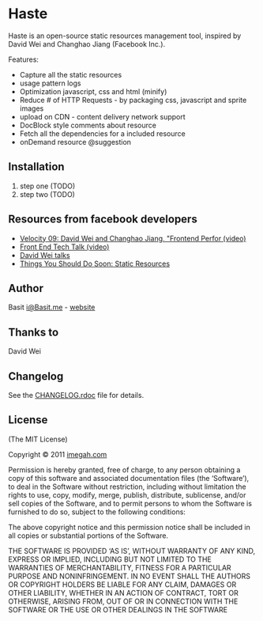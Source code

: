 # Haste

Haste is an open-source static resources management tool, inspired by David Wei and Changhao Jiang (Facebook Inc.).   

Features: 

* Capture all the static resources
* usage pattern logs
* Optimization javascript, css and html (minify)
* Reduce # of HTTP Requests - by packaging css, javascript and sprite images
* upload on CDN - content delivery network support
* DocBlock style comments about resource
* Fetch all the dependencies for a included resource
* onDemand resource @suggestion

## Installation

1. step one (TODO)
2. step two (TODO)

## Resources from facebook developers 

* [Velocity 09: David Wei and Changhao Jiang, "Frontend Perfor (video)](http://www.youtube.com/watch?v=51JGykHrwZA)
* [Front End Tech Talk (video)](http://www.facebook.com/video/video.php?v=596368660334&oid=9445547199)
* [David Wei talks](http://davidwei.org/cv/talks/)
* [Things You Should Do Soon: Static Resources](http://phabricator.com/docs/phabricator/article/Things_You_Should_Do_Soon:_Static_Resources.html)

## Author

Basit <i@Basit.me> - [website](http://www.Basit.me/)

    
## Thanks to

David Wei

## Changelog

See the [CHANGELOG.rdoc](https://github.com/imegah/Haste/blob/master/CHANGELOG.md) file for details.

## License

(The MIT License)

Copyright © 2011 [imegah.com](http://imegah.com)

Permission is hereby granted, free of charge, to any person obtaining a copy of this software and associated documentation files (the ‘Software’), to deal in the Software without restriction, including without limitation the rights to use, copy, modify, merge, publish, distribute, sublicense, and/or sell copies of the Software, and to permit persons to whom the Software is furnished to do so, subject to the following conditions:

The above copyright notice and this permission notice shall be included in all copies or substantial portions of the Software.

THE SOFTWARE IS PROVIDED ‘AS IS’, WITHOUT WARRANTY OF ANY KIND, EXPRESS OR IMPLIED, INCLUDING BUT NOT LIMITED TO THE WARRANTIES OF MERCHANTABILITY, FITNESS FOR A PARTICULAR PURPOSE AND NONINFRINGEMENT. IN NO EVENT SHALL THE AUTHORS OR COPYRIGHT HOLDERS BE LIABLE FOR ANY CLAIM, DAMAGES OR OTHER LIABILITY, WHETHER IN AN ACTION OF CONTRACT, TORT OR OTHERWISE, ARISING FROM, OUT OF OR IN CONNECTION WITH THE SOFTWARE OR THE USE OR OTHER DEALINGS IN THE SOFTWARE